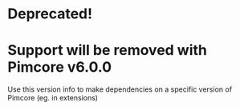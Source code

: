 
  
  
# Deprecated! 
# Support will be removed with Pimcore v6.0.0

Use this version info to make dependencies on a specific version of Pimcore (eg. in extensions)
